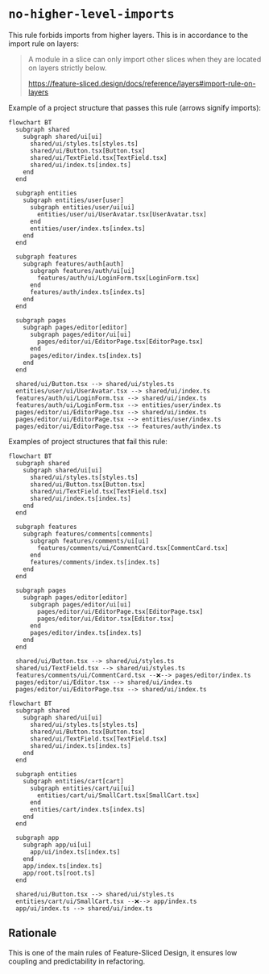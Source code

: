 # `no-higher-level-imports`

This rule forbids imports from higher layers. This is in accordance to the import rule on layers:

> A module in a slice can only import other slices when they are located on layers strictly below.
>
> https://feature-sliced.design/docs/reference/layers#import-rule-on-layers

Example of a project structure that passes this rule (arrows signify imports):

```mermaid
flowchart BT
  subgraph shared
    subgraph shared/ui[ui]
      shared/ui/styles.ts[styles.ts]
      shared/ui/Button.tsx[Button.tsx]
      shared/ui/TextField.tsx[TextField.tsx]
      shared/ui/index.ts[index.ts]
    end
  end

  subgraph entities
    subgraph entities/user[user]
      subgraph entities/user/ui[ui]
        entities/user/ui/UserAvatar.tsx[UserAvatar.tsx]
      end
      entities/user/index.ts[index.ts]
    end
  end

  subgraph features
    subgraph features/auth[auth]
      subgraph features/auth/ui[ui]
        features/auth/ui/LoginForm.tsx[LoginForm.tsx]
      end
      features/auth/index.ts[index.ts]
    end
  end

  subgraph pages
    subgraph pages/editor[editor]
      subgraph pages/editor/ui[ui]
        pages/editor/ui/EditorPage.tsx[EditorPage.tsx]
      end
      pages/editor/index.ts[index.ts]
    end
  end

  shared/ui/Button.tsx --> shared/ui/styles.ts
  entities/user/ui/UserAvatar.tsx --> shared/ui/index.ts
  features/auth/ui/LoginForm.tsx --> shared/ui/index.ts
  features/auth/ui/LoginForm.tsx --> entities/user/index.ts
  pages/editor/ui/EditorPage.tsx --> shared/ui/index.ts
  pages/editor/ui/EditorPage.tsx --> entities/user/index.ts
  pages/editor/ui/EditorPage.tsx --> features/auth/index.ts
```

Examples of project structures that fail this rule:

```mermaid
flowchart BT
  subgraph shared
    subgraph shared/ui[ui]
      shared/ui/styles.ts[styles.ts]
      shared/ui/Button.tsx[Button.tsx]
      shared/ui/TextField.tsx[TextField.tsx]
      shared/ui/index.ts[index.ts]
    end
  end

  subgraph features
    subgraph features/comments[comments]
      subgraph features/comments/ui[ui]
        features/comments/ui/CommentCard.tsx[CommentCard.tsx]
      end
      features/comments/index.ts[index.ts]
    end
  end

  subgraph pages
    subgraph pages/editor[editor]
      subgraph pages/editor/ui[ui]
        pages/editor/ui/EditorPage.tsx[EditorPage.tsx]
        pages/editor/ui/Editor.tsx[Editor.tsx]
      end
      pages/editor/index.ts[index.ts]
    end
  end

  shared/ui/Button.tsx --> shared/ui/styles.ts
  shared/ui/TextField.tsx --> shared/ui/styles.ts
  features/comments/ui/CommentCard.tsx --❌--> pages/editor/index.ts
  pages/editor/ui/Editor.tsx --> shared/ui/index.ts
  pages/editor/ui/EditorPage.tsx --> shared/ui/index.ts
```

```mermaid
flowchart BT
  subgraph shared
    subgraph shared/ui[ui]
      shared/ui/styles.ts[styles.ts]
      shared/ui/Button.tsx[Button.tsx]
      shared/ui/TextField.tsx[TextField.tsx]
      shared/ui/index.ts[index.ts]
    end
  end

  subgraph entities
    subgraph entities/cart[cart]
      subgraph entities/cart/ui[ui]
        entities/cart/ui/SmallCart.tsx[SmallCart.tsx]
      end
      entities/cart/index.ts[index.ts]
    end
  end

  subgraph app
    subgraph app/ui[ui]
      app/ui/index.ts[index.ts]
    end
    app/index.ts[index.ts]
    app/root.ts[root.ts]
  end

  shared/ui/Button.tsx --> shared/ui/styles.ts
  entities/cart/ui/SmallCart.tsx --❌--> app/index.ts
  app/ui/index.ts --> shared/ui/index.ts
```

## Rationale

This is one of the main rules of Feature-Sliced Design, it ensures low coupling and predictability in refactoring.
